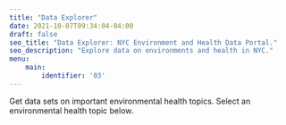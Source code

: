 ```yaml
---
title: "Data Explorer"
date: 2021-10-07T09:34:04-04:00
draft: false
seo_title: "Data Explorer: NYC Environment and Health Data Portal."
seo_description: "Explore data on environments and health in NYC."
menu:
    main:
        identifier: '03'
---
```

Get data sets on important environmental health topics. Select an environmental health topic below.